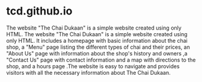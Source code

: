 # tcd.github.io
The website "The Chai Dukaan" is a simple website created using only HTML.
The website "The Chai Dukaan" is a simple website created using only HTML. 
It includes a homepage with basic information about the chai shop, a "Menu" page listing the different types of chai and their prices, 
an "About Us" page with information about the shop's history and owners 
,a "Contact Us" page with contact information and a map with directions to the shop, and a hours page 
.The website is easy to navigate and provides visitors with all the necessary information about The Chai Dukaan.
